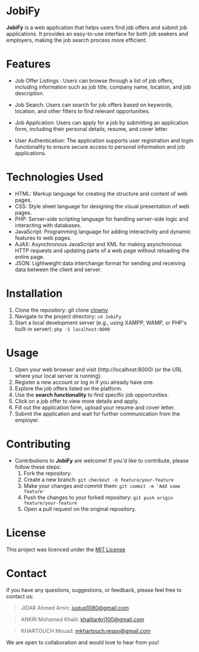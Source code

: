# JobiFy
   **JobiFy** is a web application that helps users find job offers and submit job applications. It provides an easy-to-use interface for both job seekers and employers, making the job search process more efficient.

# Features
- Job Offer Listings : Users can browse through a list of job offers, including information such as job title, company name, location, and job description.

- Job Search: Users can search for job offers based on keywords, location, and other filters to find relevant opportunities.

- Job Application: Users can apply for a job by submitting an application form, including their personal details, resume, and cover letter.

- User Authentication: The application supports user registration and login functionality to ensure secure access to personal information and job applications.

# Technologies Used
- HTML: Markup language for creating the structure and content of web pages.
- CSS: Style sheet language for designing the visual presentation of web pages.
- PHP: Server-side scripting language for handling server-side logic and interacting with databases.
- JavaScript: Programming language for adding interactivity and dynamic features to web pages.
- AJAX: Asynchronous JavaScript and XML for making asynchronous HTTP requests and updating parts of a web page without reloading the entire page.
- JSON: Lightweight data interchange format for sending and receiving data between the client and server.

# Installation
1. Clone the repository: git clone [clowny](https://github.com/ahmedjidar/JobiFy.git)
2. Navigate to the project directory: `cd JobiFy` 
3. Start a local development server (e.g., using XAMPP, WAMP, or PHP's built-in server): `php -S localhost:8000`

# Usage
1. Open your web browser and visit (http://localhost:8000) (or the URL where your local server is running).
2. Register a new account or log in if you already have one.
3. Explore the job offers listed on the platform.
4. Use the **search functionality** to find specific job opportunities.
5. Click on a job offer to view more details and apply.
6. Fill out the application form, upload your resume and cover letter.
7. Submit the application and wait for further communication from the employer.

# Contributing
- Contributions to **JobiFy** are welcome! If you'd like to contribute, please follow these steps:
    1. Fork the repository.
    2. Create a new branch: `git checkout -b feature/your-feature`
    3. Make your changes and commit them: `git commit -m 'Add some feature'`
    4. Push the changes to your forked repository: `git push origin feature/your-feature`
    5. Open a pull request on the original repository.

# License
This project was licenced under the [MIT License](https://mit-license.org/)

# Contact
If you have any questions, suggestions, or feedback, please feel free to contact us:

> JIDAR Ahmed Amin: [justup1080@gmail.com](mailto:justup1080@gmail.com)

> ANKRI Mohamed Khalil: [khalilankri100@gmail.com](mailto:khalilankri100@gmail.com)

> KHARTOUCH Mouad: [mkhartouch.respo@gmail.com](mailto:mkhartouch.respo@gmail.com)

We are open to collaboration and would love to hear from you!
